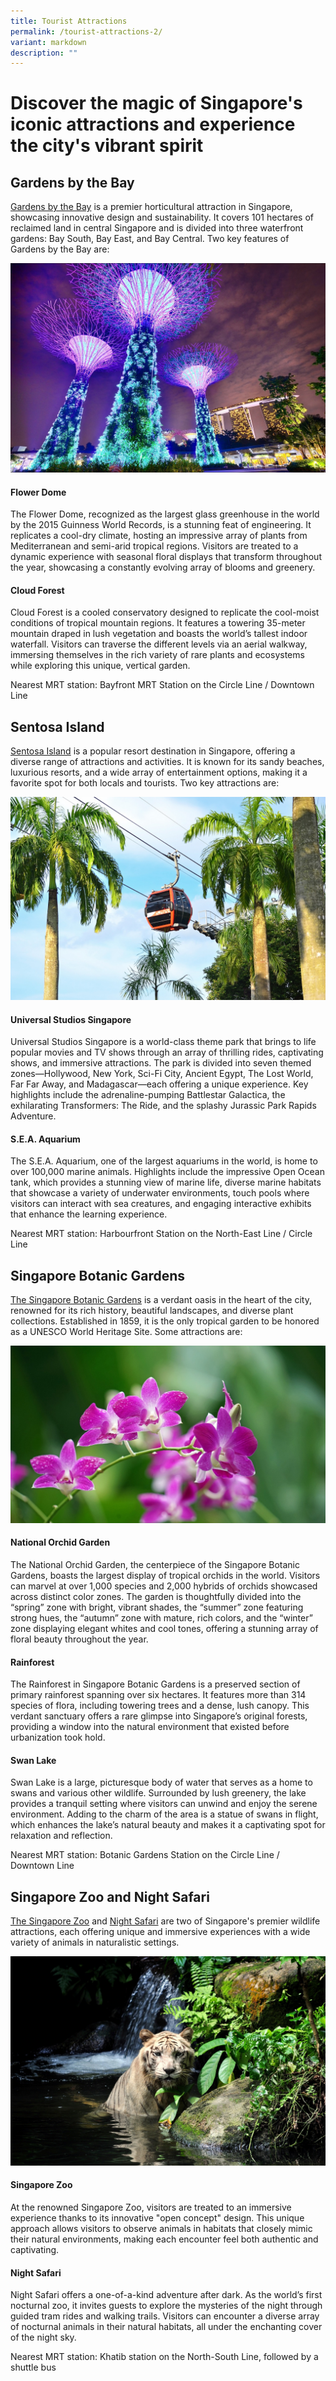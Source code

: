 ```yaml
---
title: Tourist Attractions
permalink: /tourist-attractions-2/
variant: markdown
description: ""
---
```

# Discover the magic of Singapore's iconic attractions and experience the city's vibrant spirit

## Gardens by the Bay

<a target="_blank" href="https://www.gardensbythebay.com.sg">Gardens by the Bay</a> is a premier horticultural attraction in Singapore, showcasing innovative design and sustainability. It covers 101 hectares of reclaimed land in central Singapore and is divided into three waterfront gardens: Bay South, Bay East, and Bay Central. Two key features of Gardens by the Bay are:

![](/images/singapore_1896764_1280.jpg)

#### Flower Dome
The Flower Dome, recognized as the largest glass greenhouse in the world by the 2015 Guinness World Records, is a stunning feat of engineering. It replicates a cool-dry climate, hosting an impressive array of plants from Mediterranean and semi-arid tropical regions. Visitors are treated to a dynamic experience with seasonal floral displays that transform throughout the year, showcasing a constantly evolving array of blooms and greenery.

#### Cloud Forest
Cloud Forest is a cooled conservatory designed to replicate the cool-moist conditions of tropical mountain regions. It features a towering 35-meter mountain draped in lush vegetation and boasts the world’s tallest indoor waterfall. Visitors can traverse the different levels via an aerial walkway, immersing themselves in the rich variety of rare plants and ecosystems while exploring this unique, vertical garden.

Nearest MRT station: Bayfront MRT Station on the Circle Line / Downtown Line


## Sentosa Island

<a target="_blank" href="https://www.sentosa.com.sg">Sentosa Island</a> is a popular resort destination in Singapore, offering a diverse range of attractions and activities. It is known for its sandy beaches, luxurious resorts, and a wide array of entertainment options, making it a favorite spot for both locals and tourists. Two key attractions are:

![](/images/cable_car_2632487_1280.jpg)

#### Universal Studios Singapore
Universal Studios Singapore is a world-class theme park that brings to life popular movies and TV shows through an array of thrilling rides, captivating shows, and immersive attractions. The park is divided into seven themed zones—Hollywood, New York, Sci-Fi City, Ancient Egypt, The Lost World, Far Far Away, and Madagascar—each offering a unique experience. Key highlights include the adrenaline-pumping Battlestar Galactica, the exhilarating Transformers: The Ride, and the splashy Jurassic Park Rapids Adventure.

#### S.E.A. Aquarium
The S.E.A. Aquarium, one of the largest aquariums in the world, is home to over 100,000 marine animals. Highlights include the impressive Open Ocean tank, which provides a stunning view of marine life, diverse marine habitats that showcase a variety of underwater environments, touch pools where visitors can interact with sea creatures, and engaging interactive exhibits that enhance the learning experience.

Nearest MRT station: Harbourfront Station on the North-East Line / Circle Line


## Singapore Botanic Gardens

<a target="_blank" href="https://www.nparks.gov.sg/SBG">The Singapore Botanic Gardens</a> is a verdant oasis in the heart of the city, renowned for its rich history, beautiful landscapes, and diverse plant collections. Established in 1859, it is the only tropical garden to be honored as a UNESCO World Heritage Site. Some attractions are:

![](/images/orchids_2137678_1280.jpg)

#### National Orchid Garden
The National Orchid Garden, the centerpiece of the Singapore Botanic Gardens, boasts the largest display of tropical orchids in the world. Visitors can marvel at over 1,000 species and 2,000 hybrids of orchids showcased across distinct color zones. The garden is thoughtfully divided into the “spring” zone with bright, vibrant shades, the “summer” zone featuring strong hues, the “autumn” zone with mature, rich colors, and the “winter” zone displaying elegant whites and cool tones, offering a stunning array of floral beauty throughout the year.

#### Rainforest
The Rainforest in Singapore Botanic Gardens is a preserved section of primary rainforest spanning over six hectares. It features more than 314 species of flora, including towering trees and a dense, lush canopy. This verdant sanctuary offers a rare glimpse into Singapore’s original forests, providing a window into the natural environment that existed before urbanization took hold.

#### Swan Lake
Swan Lake is a large, picturesque body of water that serves as a home to swans and various other wildlife. Surrounded by lush greenery, the lake provides a tranquil setting where visitors can unwind and enjoy the serene environment. Adding to the charm of the area is a statue of swans in flight, which enhances the lake’s natural beauty and makes it a captivating spot for relaxation and reflection.

Nearest MRT station: Botanic Gardens Station on the Circle Line / Downtown Line


## Singapore Zoo and Night Safari

<a target="_blank" href="https://www.mandai.com/en/singapore-zoo.html">The Singapore Zoo</a> and <a target="_blank" href="https://www.mandai.com/en/night-safari.html">Night Safari</a> are two of Singapore's premier wildlife attractions, each offering unique and immersive experiences with a wide variety of animals in naturalistic settings.

![](/images/tiger_1203468_1280.jpg)

#### Singapore Zoo
At the renowned Singapore Zoo, visitors are treated to an immersive experience thanks to its innovative "open concept" design. This unique approach allows visitors to observe animals in habitats that closely mimic their natural environments, making each encounter feel both authentic and captivating.

#### Night Safari
Night Safari offers a one-of-a-kind adventure after dark. As the world’s first nocturnal zoo, it invites guests to explore the mysteries of the night through guided tram rides and walking trails. Visitors can encounter a diverse array of nocturnal animals in their natural habitats, all under the enchanting cover of the night sky.

Nearest MRT station: Khatib station on the North-South Line, followed by a shuttle bus